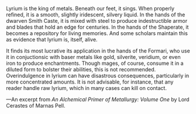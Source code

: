 Lyrium is the king of metals. Beneath our feet, it sings. When properly refined, it is a smooth, slightly iridescent, silvery liquid. In the hands of the dwarven Smith Caste, it is mixed with steel to produce indestructible armor and blades that hold an edge for centuries. In the hands of the Shaperate, it becomes a repository for living memories. And some scholars maintain this as evidence that lyrium is, itself, alive.

It finds its most lucrative its application in the hands of the Formari, who use it in conjuctionsic with baser metals like gold, silverite, veridium, or even iron to produce enchantments. Though mages, of course, consume it in a diluted form to bolster their abilities, this is not recommended. Overindulgence in lyrium can have disastrous consequences, particularly in more concentrated amounts. It is not advisable, for instance, that any reader handle raw lyrium, which in many cases can kill on contact.

—An excerpt from <i> An Alchemical Primer of Metallurgy: Volume One </i> by Lord Cerastes of Marnas Pell.
